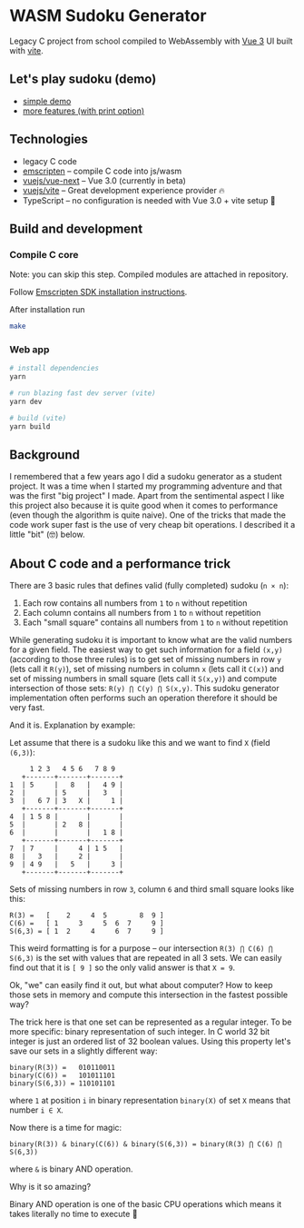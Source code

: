 # WASM Sudoku Generator

Legacy C project from school compiled to WebAssembly with [Vue 3](https://github.com/vuejs/vue-next) UI built with [vite](https://github.com/vuejs/vite).

## Let's play sudoku (demo)

- [simple demo](https://rossinek.github.io/sudoku-wasm-vue3-vite/)
- [more features (with print option)](https://sudoku.arturrosa.pl)

## Technologies

- legacy C code
- [emscripten](https://emscripten.org/docs/getting_started/downloads.html) – compile C code into js/wasm
- [vuejs/vue-next](https://github.com/vuejs/vue-next) – Vue 3.0 (currently in beta)
- [vuejs/vite](https://github.com/vuejs/vite) – Great development experience provider 🔥
- TypeScript – no configuration is needed with Vue 3.0 + vite setup 💚

## Build and development

### Compile C core

Note: you can skip this step. Compiled modules are attached in repository.

Follow [Emscripten SDK installation instructions](https://emscripten.org/docs/getting_started/downloads.html#installation-instructions).

After installation run
```sh
make
```

### Web app

```sh
# install dependencies
yarn

# run blazing fast dev server (vite)
yarn dev

# build (vite)
yarn build
```

## Background

I remembered that a few years ago I did a sudoku generator as a student project.
It was a time when I started my programming adventure and that was the first "big project" I made.
Apart from the sentimental aspect I like this project also because it is quite good when it comes to performance (even though the algorithm is quite naive).
One of the tricks that made the code work super fast is the use of very cheap bit operations. I described it a little "bit" (🤓) below.

## About C code and a performance trick

There are 3 basic rules that defines valid (fully completed) sudoku (`n × n`):

1. Each row contains all numbers from `1` to `n` without repetition
2. Each column contains all numbers from `1` to `n` without repetition
3. Each "small square" contains all numbers from `1` to `n` without repetition

While generating sudoku it is important to know what are the valid numbers for a given field.
The easiest way to get such information for a field `(x,y)` (according to those three rules) is to get
set of missing numbers in row `y` (lets call it `R(y)`), set of missing numbers in column `x` (lets call it `C(x)`) and set of missing numbers in small square (lets call it `S(x,y)`)
and compute intersection of those sets: `R(y) ⋂ C(y) ⋂ S(x,y)`.
This sudoku generator implementation often performs such an operation therefore it should be very fast.

And it is. Explanation by example:

Let assume that there is a sudoku like this and we want to find `X` (field `(6,3)`):

```
     1 2 3   4 5 6   7 8 9
   +-------+-------+-------+
1  | 5     |   8   |   4 9 |
2  |       | 5     |   3   |
3  |   6 7 | 3   X |     1 |
   +-------+-------+-------+
4  | 1 5 8 |       |       |
5  |       | 2   8 |       |
6  |       |       |   1 8 |
   +-------+-------+-------+
7  | 7     |     4 | 1 5   |
8  |   3   |     2 |       |
9  | 4 9   |   5   |     3 |
   +-------+-------+-------+
```

Sets of missing numbers in row `3`, column `6` and third small square looks like this:

```
R(3) =   [    2     4  5        8  9 ]
C(6) =   [ 1     3     5  6  7     9 ]
S(6,3) = [ 1  2     4     6  7     9 ]
```

This weird formatting is for a purpose – our intersection `R(3) ⋂ C(6) ⋂ S(6,3)` is the set with values that are repeated in all 3 sets.
We can easily find out that it is `[ 9 ]` so the only valid answer is that `X = 9`.

Ok, "we" can easily find it out, but what about computer? How to keep those sets in memory and compute this intersection in the fastest possible way?

The trick here is that one set can be represented as a regular integer. To be more specific: binary representation of such integer.
In C world 32 bit integer is just an ordered list of 32 boolean values. Using this property let's save our sets in a slightly different way:
```
binary(R(3)) =   010110011
binary(C(6)) =   101011101
binary(S(6,3)) = 110101101
```
where `1` at position `i` in binary representation `binary(X)` of set `X` means that number `i ∈ X`.

Now there is a time for magic:

```
binary(R(3)) & binary(C(6)) & binary(S(6,3)) = binary(R(3) ⋂ C(6) ⋂ S(6,3))
```
where `&` is binary AND operation.

Why is it so amazing?

Binary AND operation is one of the basic CPU operations which means it takes literally no time to execute 💃
